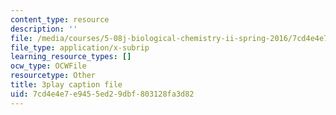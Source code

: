 ```yaml
---
content_type: resource
description: ''
file: /media/courses/5-08j-biological-chemistry-ii-spring-2016/7cd4e4e7e9455ed29dbf803128fa3d82_VUGsZgQaAZs.vtt
file_type: application/x-subrip
learning_resource_types: []
ocw_type: OCWFile
resourcetype: Other
title: 3play caption file
uid: 7cd4e4e7-e945-5ed2-9dbf-803128fa3d82
---
```

